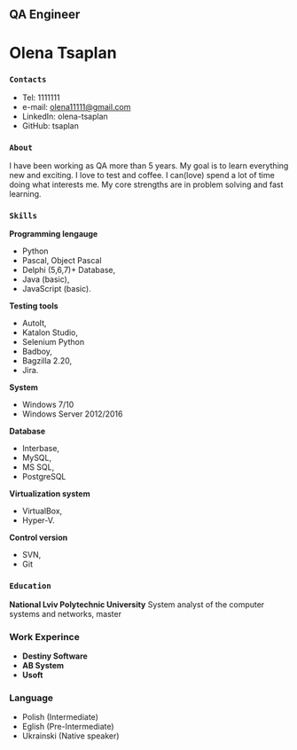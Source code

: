 
## **QA Engineer**
# Olena Tsaplan

### `Contacts`

* Tel: 1111111
* e-mail:	olena11111@gmail.com
* LinkedIn: olena-tsaplan
* GitHub: tsaplan

### `About`
I have been working as QA more than 5 years. My goal is to learn everything new and exciting. I love to test and coffee. I can(love) spend a lot of time doing what interests me. My core strengths are in problem solving and fast learning.

### `Skills`
 __Programming lengauge__
 
 * Python 
 * Pascal, Object Pascal
 * Delphi (5,6,7)+ Database,
 * Java (basic),
 * JavaScript (basic).
 
 __Testing tools__
 
 * AutoIt, 
 * Katalon Studio, 
 * Selenium Python 
 * Badboy,
 * Bagzilla 2.20,
 * Jira.
  
  __System__
  
  * Windows 7/10
  * Windows Server 2012/2016
 
 __Database__
 
  * Interbase,
  * MySQL,
  * MS SQL,
  * PostgreSQL
    
  __Virtualization system__

  * VirtualBox,
  * Hyper-V.

__Control version__
   * SVN,
   * Git

### `Education`
__National Lviv Polytechnic University__ System analyst of the computer systems and networks, master

### Work Experince
* __Destiny Software__
* __AB System__
* __Usoft__

### Language
* Polish (Intermediate)
* Eglish (Pre-Intermediate)
* Ukrainski (Native speaker)
